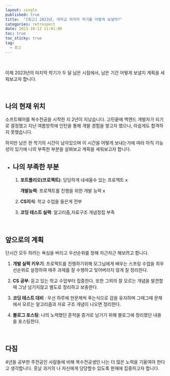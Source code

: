 ```yaml
---
layout: single
published: true
title:  "[회고] 2023년, 대학교 마지막 학기를 어떻게 보낼까?"
categories: retrospect
date: 2023-10-12 11:01:00
toc: true
toc_sticky: true
tag:   
  - 회고
---
```


<br>

이제 2023년의 마지막 학기가 두 달 남은 시점에서, 남은 기간 어떻게 보낼지 계획을 세워보고자 합니다.

<br>

## 나의 현재 위치

소프트웨어를 복수전공을 시작한 지 2년이 지났습니다. 고민끝에 백엔드 개발자가 되기로 결정했고 지난 여름방학에 인턴을 통해 개발 경험을 쌓고자 했으나, 아쉽게도 합격하지 못했습니다. 

하지만 남은 한 학기의 시간이 남아있으며 이 시간을 어떻게 보내는가에 따라 아직 가능성이 있기에 나의 부족한 부분을 살펴보고 계획을 세워보고자 합니다.

* ## 나의 부족한 부분

    1. **포트폴리오(프로젝트)**: 당당하게 내세울수 있는 프로젝트 x
    
       **개발능력**: 프로젝트를 진행을 위한 개발 능력 x

    2. **CS지식**: 학교 수업을 들은게 전부

    3. **코딩 테스트 실력**: 알고리즘,자료구조 개념정립 부족

<br>

## 앞으로의 계획

단시간 모두 하려는 욕심을 버리고 우선순위를 정해 차근차근 해보려고 합니다.

  1. **개발 실력 키우기**:  프로젝트를 진행하기위해 모그님에게 배우는 스프링 수업을 최우선순위로 설정하여 매주 과제를 잘 수행하고 잊어버리지 않게 잘 정리한다. 

  2. **CS 공부**: 듣고 있는 학교 수업부터 집중한다. 또한 그외의 잘 모르는 개념을 발견할때 그냥 넘기지않고 별도로 정리하고 보충한다. 

  3. **코딩 테스트 대비** : 우선 하루에 한문제씩 푸는식으로 감을 유지하며 그때그때 문제에서 모르는 알고리즘과 자료 구조 개념이 나오면 정리한다.

  4. **블로그 포스팅**: 나의 노력했던 흔적을 증거로 남기기 위해 블로그에 정리했던 내용을 포스팅한다. 

<br>

## 다짐

4년을 공부한 주전공인 사람들에 비해 복수전공생인 나는 더 많은 노력을 기울여야 한다고 생각합니다. 훗날 과거의 나 자신에게 당당할수 있도록 현재에 집중하고자 합니다.